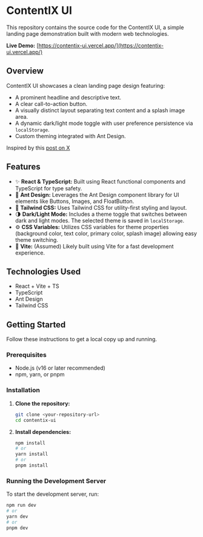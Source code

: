# ContentIX UI

This repository contains the source code for the ContentIX UI, a simple landing page demonstration built with modern web technologies.

**Live Demo:** [https://contentix-ui.vercel.app/](https://contentix-ui.vercel.app/)

## Overview

ContentIX UI showcases a clean landing page design featuring:

- A prominent headline and descriptive text.
- A clear call-to-action button.
- A visually distinct layout separating text content and a splash image area.
- A dynamic dark/light mode toggle with user preference persistence via `localStorage`.
- Custom theming integrated with Ant Design.

Inspired by this [post on X](https://x.com/anna_designer__/status/1915799928846114905)

## Features

- ✨ **React & TypeScript:** Built using React functional components and TypeScript for type safety.
- 🎨 **Ant Design:** Leverages the Ant Design component library for UI elements like Buttons, Images, and FloatButton.
- 💅 **Tailwind CSS:** Uses Tailwind CSS for utility-first styling and layout.
- 🌗 **Dark/Light Mode:** Includes a theme toggle that switches between dark and light modes. The selected theme is saved in `localStorage`.
- ⚙️ **CSS Variables:** Utilizes CSS variables for theme properties (background color, text color, primary color, splash image) allowing easy theme switching.
- 🚀 **Vite:** (Assumed) Likely built using Vite for a fast development experience.

## Technologies Used

- React + Vite + TS
- TypeScript
- Ant Design
- Tailwind CSS

## Getting Started

Follow these instructions to get a local copy up and running.

### Prerequisites

- Node.js (v16 or later recommended)
- npm, yarn, or pnpm

### Installation

1.  **Clone the repository:**
    ```bash
    git clone <your-repository-url>
    cd contentix-ui
    ```
2.  **Install dependencies:**
    ```bash
    npm install
    # or
    yarn install
    # or
    pnpm install
    ```

### Running the Development Server

To start the development server, run:

```bash
npm run dev
# or
yarn dev
# or
pnpm dev
```
